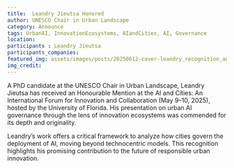 ```yaml
---
title:  Leandry Jieutsa Honored
author: UNESCO Chair in Urban Landscape
category: Announce
tags: UrbanAI, InnovationEcosystems, AIandCities, AI, Governance
location: 
participants : Leandry Jieutsa
participants_companies: 
featured_img: assets/images/posts/20250612-cover-leandry_recognition_announcement.jpg
img_credit:
---
```

A PhD candidate at the UNESCO Chair in Urban Landscape, Leandry Jieutsa has received an Honourable Mention at the AI and Cities: An International Forum for Innovation and Collaboration (May 9–10, 2025), hosted by the University of Florida. His presentation on urban AI governance through the lens of innovation ecosystems was commended for its depth and originality. 

Leandry’s work offers a critical framework to analyze how cities govern the deployment of AI, moving beyond technocentric models. This recognition highlights his promising contribution to the future of responsible urban innovation.
